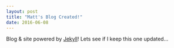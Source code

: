 ```yaml
---
layout: post
title: "Matt's Blog Created!"
date: 2016-06-08
---
```


Blog & site powered by [Jekyll](http://jekyllrb.com)!
Lets see if I keep this one updated...
